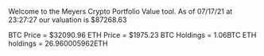Welcome to the Meyers Crypto Portfolio Value tool. 
As of 07/17/21 at 23:27:27 our valuation is $87268.63 

BTC Price = $32090.96
 ETH Price = $1975.23
BTC Holdings = 1.06BTC
 ETH holdings = 26.960005962ETH 
